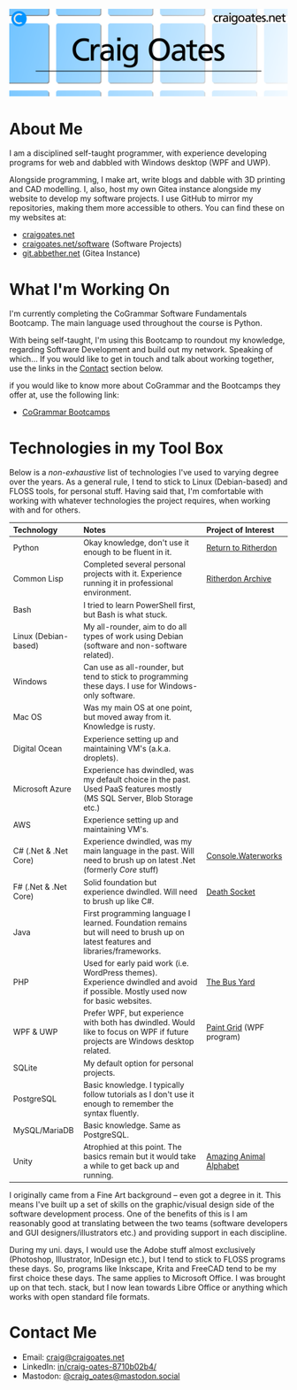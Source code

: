 ![README banner](assets/github-read-me-banner.png)

# About Me

I am a disciplined self-taught programmer, with experience developing programs
for web and dabbled with Windows desktop (WPF and UWP).

Alongside programming, I make art, write blogs and dabble with 3D printing and
CAD modelling. I, also, host my own Gitea instance alongside my website to
develop my software projects. I use GitHub to mirror my repositories, making
them more accessible to others. You can find these on my websites at:

- [craigoates.net](https://www.craigoates.net)
- [craigoates.net/software](https://www.craigoates.net/software) (Software Projects)
- [git.abbether.net](https://git.abbether.net/craig.oates) (Gitea Instance)

# What I'm Working On

I'm currently completing the CoGrammar Software Fundamentals Bootcamp. The main
language used throughout the course is Python.

With being self-taught, I'm using this Bootcamp to roundout my knowledge,
regarding Software Development and build out my network. Speaking of which… If
you would like to get in touch and talk about working together, use the links in
the [Contact](#contact-me) section below.

if you would like to know more about CoGrammar and the Bootcamps they offer at,
use the following link:

- [CoGrammar Bootcamps](https://skills.cogrammar.com/)

# Technologies in my Tool Box

Below is a *non-exhaustive* list of technologies I've used to varying degree
over the years. As a general rule, I tend to stick to Linux (Debian-based) and
FLOSS tools, for personal stuff. Having said that, I'm comfortable with working
with whatever technologies the project requires, when working with and for
others.

| Technology            | Notes                                                                                                                            | Project of Interest                                                                         |
|:----------------------|:---------------------------------------------------------------------------------------------------------------------------------|:--------------------------------------------------------------------------------------------|
| Python                | Okay knowledge, don't use it enough to be fluent in it.                                                                          | [Return to Ritherdon](https://git.abbether.net/return-to-ritherdon)                         |
| Common Lisp           | Completed several personal projects with it. Experience running it in professional environment.                                  | [Ritherdon Archive](https://git.abbether.net/return-to-ritherdon/ritherdon-archive)         |
| Bash                  | I tried to learn PowerShell first, but Bash is what stuck.                                                                       |                                                                                             |
| Linux (Debian-based)  | My all-rounder, aim to do all types of work using Debian (software and non-software related).                                    |                                                                                             |
| Windows               | Can use as all-rounder, but tend to stick to programming these days. I use for Windows-only software.                            |                                                                                             |
| Mac OS                | Was my main OS at one point, but moved away from it. Knowledge is rusty.                                                         |                                                                                             |
| Digital Ocean         | Experience setting up and maintaining VM's (a.k.a. droplets).                                                                    |                                                                                             |
| Microsoft Azure       | Experience has dwindled, was my default choice in the past. Used PaaS features mostly (MS SQL Server, Blob Storage etc.)         |                                                                                             |
| AWS                   | Experience setting up and maintaining VM's.                                                                                      |                                                                                             |
| C# (.Net & .Net Core) | Experience dwindled, was my main language in the past. Will need to brush up on latest .Net (formerly *Core* stuff)              | [Console.Waterworks](https://git.abbether.net/craig.oates/console.waterworks)               |
| F# (.Net & .Net Core) | Solid foundation but experience dwindled. Will need to brush up like C#.                                                         | [Death Socket](https://git.abbether.net/craig.oates/death-socket)                           |
| Java                  | First programming language I learned. Foundation remains but will need to brush up on latest features and libraries/frameworks.  |                                                                                             |
| PHP                   | Used for early paid work (i.e. WordPress themes). Experience dwindled and avoid if possible. Mostly used now for basic websites. | [The Bus Yard](https://thebusyard.co.uk/)                                                   |
| WPF & UWP             | Prefer WPF, but experience with both has dwindled. Would like to focus on WPF if future projects are Windows desktop related.    | [Paint Grid](https://www.craigoates.net/software/view/paint-grid) (WPF program)             |
| SQLite                | My default option for personal projects.                                                                                         |                                                                                             |
| PostgreSQL            | Basic knowledge. I typically follow tutorials as I don't use it enough to remember the syntax fluently.                          |                                                                                             |
| MySQL/MariaDB         | Basic knowledge. Same as PostgreSQL.                                                                                             |                                                                                             |
| Unity                 | Atrophied at this point. The basics remain but it would take a while to get back up and running.                                 | [Amazing Animal Alphabet](https://www.craigoates.net/software/view/amazing-animal-alphabet) |

I originally came from a Fine Art background – even got a degree in it. This
means I've built up a set of skills on the graphic/visual design side of the
software development process. One of the benefits of this is I am reasonably
good at translating between the two teams (software developers and GUI
designers/illustrators etc.) and providing support in each discipline.

During my uni. days, I would use the Adobe stuff almost exclusively (Photoshop,
Illustrator, InDesign etc.), but I tend to stick to FLOSS programs these
days. So, programs like Inkscape, Krita and FreeCAD tend to be my first choice
these days. The same applies to Microsoft Office. I was brought up on that
tech. stack, but I now lean towards Libre Office or anything which works with
open standard file formats.

# Contact Me

- Email: [craig@craigoates.net](mailto:craig@craigoates.net)
- LinkedIn: [in/craig-oates-8710b02b4/](https://www.linkedin.com/in/craig-oates-8710b02b4/)
- Mastodon: [@craig_oates@mastodon.social](https://mastodon.social/@craig_oates)
